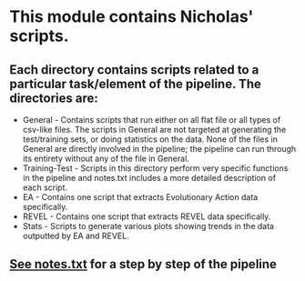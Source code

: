 # This module contains Nicholas' scripts.
## Each directory contains scripts related to a particular task/element of the pipeline. The directories are:
* General - Contains scripts that run either on all flat file or all types of csv-like files. The scripts in General are not targeted at generating the test/training sets, or doing statistics on the data. None of the files in General are directly involved in the pipeline; the pipeline can run through its entirety without any of the file in General.
* Training-Test - Scripts in this directory perform very specific functions in the pipeline and notes.txt includes a more detailed description of each script.
* EA - Contains one script that extracts Evolutionary Action data specifically.
* REVEL - Contains one script that extracts REVEL data specifically.
* Stats - Scripts to generate various plots showing trends in the data outputted by EA and REVEL.

## [See notes.txt](https://github.com/nicholaslenz12/Summer2018/blob/master/scripts_nicholas/notes.txt) **for a step by step of the pipeline**
